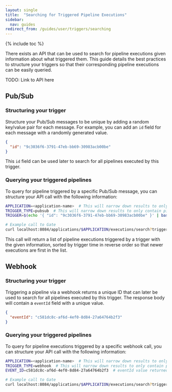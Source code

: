 ```yaml
---
layout: single
title:  "Searching for Triggered Pipeline Executions"
sidebar:
  nav: guides
redirect_from: /guides/user/triggers/searching
---
```


{% include toc %}

There exists an API that can be used to search for pipeline executions given information about what triggered them. This guide details the best practices to structure your triggers so that their corresponding pipeline executions can be easily queried.

TODO: Link to API here

## Pub/Sub

### Structuring your trigger

Structure your Pub/Sub messages to be unique by adding a random key/value pair for each message. For example, you can add an `id` field for each message with a randomly generated value.

```json
{
  "id": "9c3036f6-3791-47eb-bb69-30983acb00be"
}
```

This `id` field can be used later to search for all pipelines executed by this trigger.

### Querying your triggered pipelines

To query for pipeline triggered by a specific Pub/Sub message, you can structure your API call with the following information:

```bash
APPLICATION=<application-name>  # This will narrow down results to only contain pipeline executions within a given application. You may supply '*' here to search across all applications.
TRIGGER_TYPE=pubsub  # This will narrow down results to only contain pipelines executions triggered by a Pub/Sub message
TRIGGER=$(echo '{ "id": "9c3036f6-3791-47eb-bb69-30983acb00be" }' | base64)  # This will narrow down results to only contain pipeline executions triggered with a payload that includes this key/value. We base64-encode this so that it can be passed as a query parameter to the API.

# Example call to Gate
curl localhost:8084/applications/$APPLICATION/executions/search?triggerTypes=$TRIGGER_TYPE&trigger=$TRIGGER
```

This call will return a list of pipeline executions triggered by a trigger with the given information, sorted by trigger time in reverse order so that newer executions are first in the list.

##  Webhook

### Structuring your trigger

Triggering a pipeline via a webhook returns a unique ID that can later be used to search for all pipelines executed by this trigger. The response body will contain a `eventId` field with a unique value.

```json
{
  "eventId": "c581dc8c-af6d-4ef0-8d84-27a64764b2f3"
}
```

### Querying your triggered pipelines

To query for pipeline executions triggered by a specific webhook call, you can structure your API call with the following information:

```bash
APPLICATION=<application-name>  # This will narrow down results to only contain pipeline executions within a given application. You may supply '*' here to search across all applications.
TRIGGER_TYPE=webhook  # This will narrow down results to only contain pipelines executions triggered by a webhook call
EVENT_ID=c581dc8c-af6d-4ef0-8d84-27a64764b2f3  # eventId value returned by webhook call

# Example call to Gate
curl localhost:8084/applications/$APPLICATION/executions/search?triggerTypes=$TRIGGER_TYPE&eventId=$EVENT_ID
```

